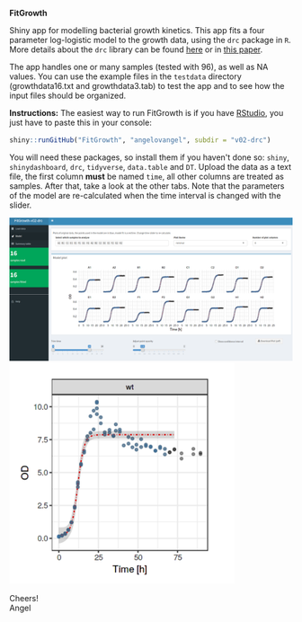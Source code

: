 **FitGrowth**

Shiny app for modelling bacterial growth kinetics.
This app fits a four parameter log-logistic model to the growth data, using the `drc` package in `R`. More details about the `drc` library can be found [here](http://bioassay.dk/introductory-dose-response-with-drc/) or in [this paper](http://journals.plos.org/plosone/article?id=10.1371/journal.pone.0146021).

The app handles one or many samples (tested with 96), as well as NA values. 
You can use the example files in the `testdata` directory (growthdata16.txt and growthdata3.tab) to test the app and to see how the input files should be organized.


**Instructions:** 
The easiest way to run FitGrowth is if you have [RStudio](http://rstudio.org), you just have to paste this in your console:

```r
shiny::runGitHub("FitGrowth", "angelovangel", subdir = "v02-drc")

```


You will need these packages, so install them if you haven't done so: `shiny`, `shinydashboard`, `drc`, `tidyverse`, `data.table` and `DT`.
Upload the data as a text file, the first column **must** be named `time`, all other columns are treated as samples. After that, take a look at the other tabs. Note that the parameters of the model are re-calculated when the time interval is changed with the slider.

![The FitGrowth app](img/Screenshot1.png)
![](img/Screenshot2.png)





Cheers!   
Angel